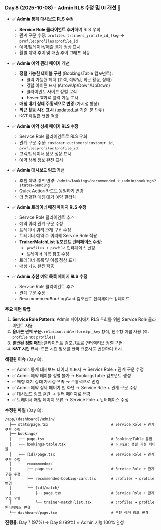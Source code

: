 ### Day 8 (2025-10-08) - Admin RLS 수정 및 UI 개선 🔧

- ✅ **Admin 통계 대시보드 RLS 수정**
  - **Service Role 클라이언트 추가**하여 RLS 우회
  - 관계 구문 수정: `profiles!trainers_profile_id_fkey` → `profile:profiles!profile_id`
  - 예약/트레이너/매출 통계 정상 표시
  - 월별 예약 추이 및 매출 추이 그래프 작동

- ✅ **Admin 예약 관리 페이지 개선**
  - **정렬 가능한 테이블 구현** (BookingsTable 컴포넌트):
    - 클릭 가능한 헤더 (고객, 예약일, 최근 활동, 상태)
    - 정렬 아이콘 표시 (ArrowUp/Down/UpDown)
    - 클라이언트 사이드 정렬 로직
    - Hover 효과로 클릭 가능 표시
  - **매칭 대기 상태 주황색으로 변경** (가시성 향상)
  - **최근 활동 시간 표시** (updated_at 기준, 분 단위)
  - KST 타임존 변환 적용

- ✅ **Admin 예약 상세 페이지 RLS 수정**
  - Service Role 클라이언트로 RLS 우회
  - 관계 구문 수정: `customer:customers!customer_id`, `profile:profiles!profile_id`
  - 고객/트레이너 정보 정상 표시
  - 예약 상세 정보 완전 표시

- ✅ **Admin 대시보드 링크 개선**
  - 추천 예약 링크 변경: `/admin/bookings/recommended` → `/admin/bookings?status=pending`
  - Quick Action 카드도 동일하게 변경
  - 더 명확한 매칭 대기 예약 필터링

- ✅ **Admin 트레이너 매칭 페이지 RLS 수정**
  - Service Role 클라이언트 추가
  - 예약 쿼리 관계 구문 수정
  - 트레이너 쿼리 관계 구문 수정
  - 트레이너 예약 수 쿼리에 Service Role 적용
  - **TrainerMatchList 컴포넌트 인터페이스 수정**:
    - `profiles` → `profile` 인터페이스 변경
    - 트레이너 이름 참조 수정
  - 트레이너 목록 및 이름 정상 표시
  - 매칭 기능 완전 작동

- ✅ **Admin 추천 예약 목록 페이지 RLS 수정**
  - Service Role 클라이언트 추가
  - 관계 구문 수정
  - RecommendedBookingCard 컴포넌트 인터페이스 업데이트

**주요 패턴 확립**:
1. **Service Role Pattern**: Admin 페이지에서 RLS 우회를 위한 Service Role 클라이언트 사용
2. **올바른 관계 구문**: `relation:table!foreign_key` 형식, 단수형 이름 사용 (예: `profile` not `profiles`)
3. **일관된 정렬 패턴**: 클라이언트 컴포넌트로 인터랙티브 정렬 구현
4. **KST 시간 표시**: 모든 시간 정보를 한국 표준시로 변환하여 표시

**해결된 이슈** (Day 8):
- ✅ Admin 통계 대시보드 데이터 미표시 → Service Role + 관계 구문 수정
- ✅ Admin 예약 테이블 정렬 불가 → BookingsTable 컴포넌트 생성
- ✅ 매칭 대기 상태 가시성 부족 → 주황색으로 변경
- ✅ Admin 예약 상세 페이지 빈 화면 → Service Role + 관계 구문 수정
- ✅ 대시보드 링크 혼란 → 필터 페이지로 변경
- ✅ 트레이너 매칭 페이지 오류 → Service Role + 인터페이스 수정

**수정된 파일** (Day 8):
```
/app/(dashboard)/admin/
  ├── stats/page.tsx                             # Service Role + 관계 구문 수정
  ├── bookings/
  │   ├── page.tsx                               # BookingsTable 통합
  │   ├── bookings-table.tsx                     # ✨ NEW: 정렬 가능 테이블
  │   ├── [id]/page.tsx                          # Service Role + 관계 구문 수정
  │   └── recommended/
  │       ├── page.tsx                           # Service Role + 관계 구문 수정
  │       ├── recommended-booking-card.tsx       # profiles → profile 변경
  │       └── [id]/match/
  │           ├── page.tsx                       # Service Role + 관계 구문 수정
  │           └── trainer-match-list.tsx         # profiles → profile 인터페이스 변경
  └── dashboard/page.tsx                         # 추천 예약 링크 변경
```

**진행률**: Day 7 (97%) → Day 8 (99%) ⭐ Admin 기능 100% 완성
